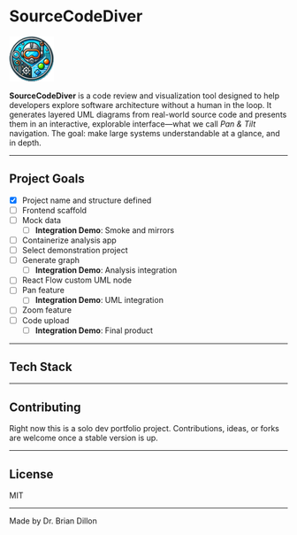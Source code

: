 # SourceCodeDiver
![SourceCodeDiver Logo](scd_logo_thumb.png)

**SourceCodeDiver** is a code review and visualization tool designed to help developers explore software architecture without a human in the loop. It generates layered UML diagrams from real-world source code and presents them in an interactive, explorable interface—what we call *Pan & Tilt* navigation. The goal: make large systems understandable at a glance, and in depth.

---

## Project Goals

- [x] Project name and structure defined
- [ ] Frontend scaffold
- [ ] Mock data
    - [ ] **Integration Demo**: Smoke and mirrors
- [ ] Containerize analysis app
- [ ] Select demonstration project
- [ ] Generate graph
    - [ ] **Integration Demo**: Analysis integration
- [ ] React Flow custom UML node
- [ ] Pan feature
    - [ ] **Integration Demo**: UML integration
- [ ] Zoom feature
- [ ] Code upload
    - [ ] **Integration Demo**: Final product

---

## Tech Stack


---

## Contributing

Right now this is a solo dev portfolio project. Contributions, ideas, or forks are welcome once a stable version is up.  

---

## License

MIT

---

Made by Dr. Brian Dillon